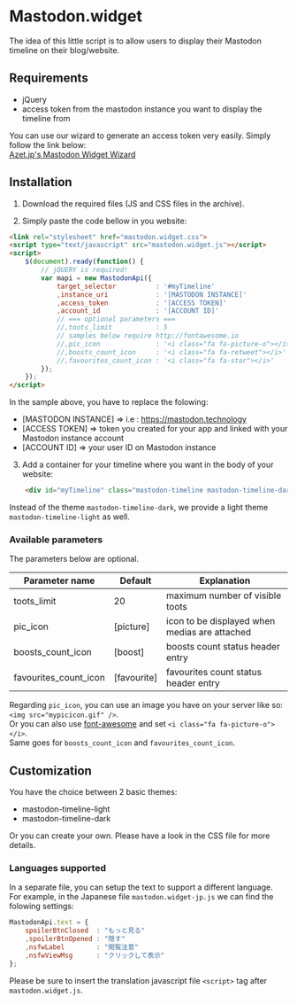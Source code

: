 # Mastodon.widget

The idea of this little script is to allow users to display their Mastodon timeline on their blog/website.

## Requirements

 - jQuery
 - access token from the mastodon instance you want to display the timeline from

You can use our wizard to generate an access token very easily. Simply follow the link below:  
[Azet.jp's Mastodon Widget Wizard](http://www.azet.jp/mastodon.wizard/wizard_en.html)

## Installation

1) Download the required files (JS and CSS files in the archive).

2) Simply paste the code bellow in you website:

```html
<link rel="stylesheet" href="mastodon.widget.css">
<script type="text/javascript" src="mastodon.widget.js"></script>
<script>
	$(document).ready(function() {
		// jQUERY is required!
		var mapi = new MastodonApi({
			target_selector          : '#myTimeline'
			,instance_uri            : '[MASTODON INSTANCE]'
			,access_token            : '[ACCESS TOKEN]'
			,account_id              : '[ACCOUNT ID]'
			// === optional parameters ===
			//,toots_limit           : 5
			// samples below require http://fontawesome.io
			//,pic_icon              : '<i class="fa fa-picture-o"></i>'
			//,boosts_count_icon     : '<i class="fa fa-retweet"></i>'
			//,favourites_count_icon : '<i class="fa fa-star"></i>'
		});
	});
</script>
```

In the sample above, you have to replace the folowing:

 - [MASTODON INSTANCE] => i.e : https://mastodon.technology
 - [ACCESS TOKEN] => token you created for your app and linked with your Mastodon instance account
 - [ACCOUNT ID]   => your user ID on Mastodon instance

3) Add a container for your timeline where you want in the body of your website:

```html
    <div id="myTimeline" class="mastodon-timeline mastodon-timeline-dark"></div>
```

Instead of the theme `mastodon-timeline-dark`, we provide a light theme `mastodon-timeline-light` as well.

### Available parameters

The parameters below are optional.

| Parameter name        | Default      | Explanation |
|---                    |----          |---          |
| toots_limit           | 20           | maximum number of visible toots |
| pic_icon              | [picture]    | icon to be displayed when medias are attached |
| boosts_count_icon     | [boost]      | boosts count status header entry |
| favourites_count_icon | [favourite]  | favourites count status header entry |

Regarding `pic_icon`, you can use an image you have on your server like so: `<img src="mypicicon.gif" />`.  
Or you can also use [font-awesome](http://fontawesome.io) and set `<i class="fa fa-picture-o"></i>`.  
Same goes for `boosts_count_icon` and `favourites_count_icon`.

## Customization

You have the choice between 2 basic themes:

 - mastodon-timeline-light
 - mastodon-timeline-dark

Or you can create your own. Please have a look in the CSS file for more details.

### Languages supported

In a separate file, you can setup the text to support a different language.  
For example, in the Japanese file `mastodon.widget-jp.js` we can find the folowing settings:

```javascript
MastodonApi.text = {
	spoilerBtnClosed  : "もっと見る"
	,spoilerBtnOpened : "隠す"
	,nsfwLabel        : "閲覧注意"
	,nsfwViewMsg      : "クリックして表示"
};
```

Please be sure to insert the translation javascript file `<script>` tag after `mastodon.widget.js`.
